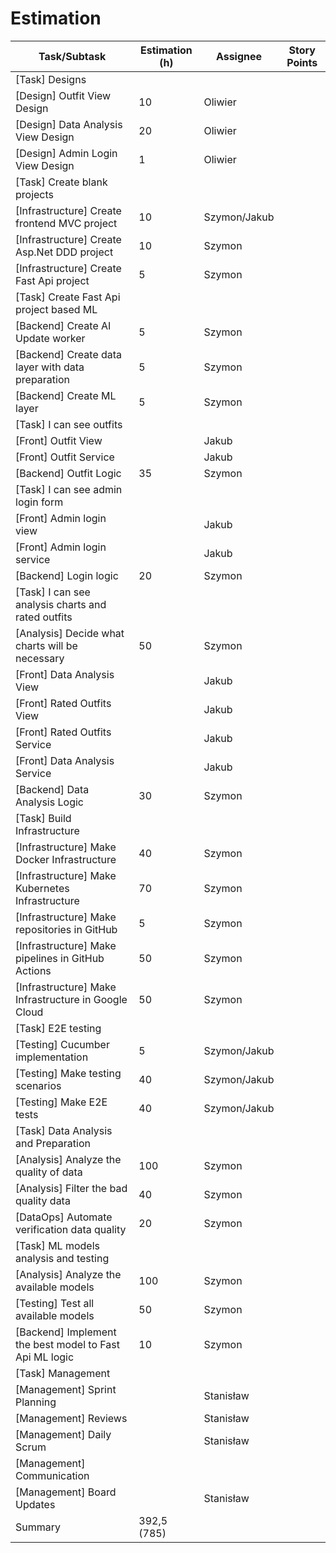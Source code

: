 # Estimation

| Task/Subtask                                            | Estimation (h) | Assignee     | Story Points |
|---------------------------------------------------------|----------------|--------------|--------------|
| [Task] Designs                                          |                |              |              |
| [Design] Outfit View Design                             | 10             | Oliwier      |              |
| [Design] Data Analysis View Design                      | 20             | Oliwier      |              |
| [Design] Admin Login View Design                        | 1              | Oliwier      |              |
| [Task] Create blank projects                            |                |              |              |
| [Infrastructure] Create frontend MVC project            | 10             | Szymon/Jakub |              |
| [Infrastructure] Create Asp.Net DDD project             | 10             | Szymon       |              |
| [Infrastructure] Create Fast Api project                | 5              | Szymon       |              |
| [Task] Create Fast Api project based ML                 |                |              |              |
| [Backend] Create AI Update worker                       | 5              | Szymon       |              |
| [Backend] Create data layer with data preparation       | 5              | Szymon       |              |
| [Backend] Create ML layer                               | 5              | Szymon       |              |
| [Task] I can see outfits                                |                |              |              |
| [Front] Outfit View                                     |                | Jakub        |              |
| [Front] Outfit Service                                  |                | Jakub        |              |
| [Backend] Outfit Logic                                  | 35             | Szymon       |              |
| [Task] I can see admin login form                       |                |              |              |
| [Front] Admin login view                                |                | Jakub        |              |
| [Front] Admin login service                             |                | Jakub        |              |
| [Backend] Login logic                                   | 20             | Szymon       |              |
| [Task] I can see analysis charts and rated outfits      |                |              |              |
| [Analysis] Decide what charts will be necessary         | 50             | Szymon       |              |
| [Front] Data Analysis View                              |                | Jakub        |              |
| [Front] Rated Outfits View                              |                | Jakub        |              |
| [Front] Rated Outfits Service                           |                | Jakub        |              |
| [Front] Data Analysis Service                           |                | Jakub        |              |
| [Backend] Data Analysis Logic                           | 30             | Szymon       |              |
| [Task] Build Infrastructure                             |                |              |              |
| [Infrastructure] Make Docker Infrastructure             | 40             | Szymon       |              |
| [Infrastructure] Make Kubernetes Infrastructure         | 70             | Szymon       |              |
| [Infrastructure] Make repositories in GitHub            | 5              | Szymon       |              |
| [Infrastructure] Make pipelines in GitHub Actions       | 50             | Szymon       |              |
| [Infrastructure] Make Infrastructure in Google Cloud    | 50             | Szymon       |              |
| [Task] E2E testing                                      |                |              |              |
| [Testing] Cucumber implementation                       | 5              | Szymon/Jakub |              |
| [Testing] Make testing scenarios                        | 40             | Szymon/Jakub |              |
| [Testing] Make E2E tests                                | 40             | Szymon/Jakub |              |
| [Task] Data Analysis and Preparation                    |                |              |              |
| [Analysis] Analyze the quality of data                  | 100            | Szymon       |              |
| [Analysis] Filter the bad quality data                  | 40             | Szymon       |              |
| [DataOps] Automate verification data quality            | 20             | Szymon       |              |
| [Task] ML models analysis and testing                   |                |              |              |
| [Analysis] Analyze the available models                 | 100            | Szymon       |              |
| [Testing] Test all available models                     | 50             | Szymon       |              |
| [Backend] Implement the best model to Fast Api ML logic | 10             | Szymon       |              |
| [Task] Management                                       |                |              |              |
| [Management] Sprint Planning                            |                | Stanisław    |              |
| [Management] Reviews                                    |                | Stanisław    |              |
| [Management] Daily Scrum                                |                | Stanisław    |              |
| [Management] Communication                              |                |              |              |
| [Management] Board Updates                              |                | Stanisław    |              |
| Summary                                                 | 392,5 (785)    |              |              |
